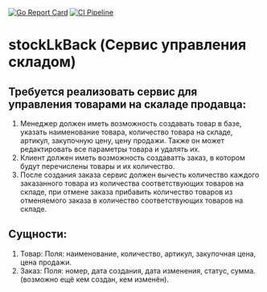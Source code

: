 [![Go Report Card](https://goreportcard.com/badge/github.com/mikhailshtv/stockLkBack)](https://goreportcard.com/report/github.com/mikhailshtv/stockLkBack)
[![CI Pipeline](https://github.com/mikhailshtv/stockLkBack/actions/workflows/stockLk-github-ci.yml/badge.svg)](https://github.com/mikhailshtv/stockLkBack/actions/workflows/stockLk-github-ci.yml)
# stockLkBack (Сервис управления складом)

## Требуется реализовать сервис для управления товарами на скаладе продавца:

1. Менеджер должен иметь возможность создавать товар в базе, указать наименование товара, количество товара на складе, артикул, закупочную цену, цену продажи. Также он может редактировать все параметры товара и удалять их.
2. Клиент должен иметь возможность создаватть заказ, в котором будут перечислены товары и их количество.
3. После создания заказа сервис должен вычесть количество каждого заказанного товара из количества соответствующих товаров на складе, при отмене заказа прибавить количество товаров из отменяемого заказа в количество соответствующих товаров на складе.

## Сущности:

1. Товар: 
    Поля: наименование, количество, артикул, закупочная цена, цена продажи.
2. Заказ: 
    Поля: номер, дата создания, дата изменения, статус, сумма. (возможно ещё кем создан, кем изменён).
